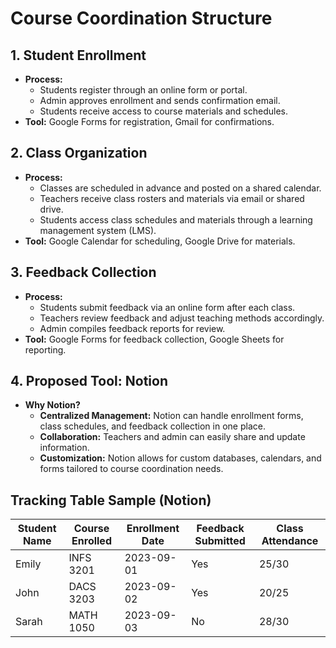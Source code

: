 # Course Coordination Structure

## 1. Student Enrollment
- **Process:**
  - Students register through an online form or portal.
  - Admin approves enrollment and sends confirmation email.
  - Students receive access to course materials and schedules.
- **Tool:** Google Forms for registration, Gmail for confirmations.

## 2. Class Organization
- **Process:**
  - Classes are scheduled in advance and posted on a shared calendar.
  - Teachers receive class rosters and materials via email or shared drive.
  - Students access class schedules and materials through a learning management system (LMS).
- **Tool:** Google Calendar for scheduling, Google Drive for materials.

## 3. Feedback Collection
- **Process:**
  - Students submit feedback via an online form after each class.
  - Teachers review feedback and adjust teaching methods accordingly.
  - Admin compiles feedback reports for review.
- **Tool:** Google Forms for feedback collection, Google Sheets for reporting.

## 4. Proposed Tool: Notion
- **Why Notion?**
  - **Centralized Management:** Notion can handle enrollment forms, class schedules, and feedback collection in one place.
  - **Collaboration:** Teachers and admin can easily share and update information.
  - **Customization:** Notion allows for custom databases, calendars, and forms tailored to course coordination needs.

## Tracking Table Sample (Notion)
| Student Name | Course Enrolled | Enrollment Date | Feedback Submitted | Class Attendance |
|--------------|-----------------|-----------------|-------------------|------------------|
| Emily        | INFS 3201       | 2023-09-01      | Yes               | 25/30            |
| John         | DACS 3203       | 2023-09-02      | Yes               | 20/25            |
| Sarah        | MATH 1050       | 2023-09-03      | No                | 28/30            | 